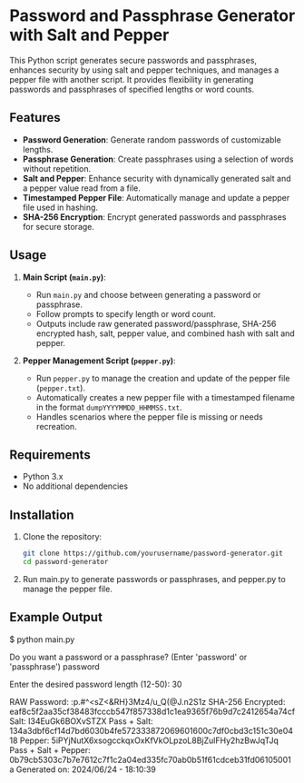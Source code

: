 # Password and Passphrase Generator with Salt and Pepper

This Python script generates secure passwords and passphrases, enhances security by using salt and pepper techniques, and manages a pepper file with another script. It provides flexibility in generating passwords and passphrases of specified lengths or word counts.

## Features

- **Password Generation**: Generate random passwords of customizable lengths.
- **Passphrase Generation**: Create passphrases using a selection of words without repetition.
- **Salt and Pepper**: Enhance security with dynamically generated salt and a pepper value read from a file.
- **Timestamped Pepper File**: Automatically manage and update a pepper file used in hashing.
- **SHA-256 Encryption**: Encrypt generated passwords and passphrases for secure storage.

## Usage

1. **Main Script (`main.py`)**:
   - Run `main.py` and choose between generating a password or passphrase.
   - Follow prompts to specify length or word count.
   - Outputs include raw generated password/passphrase, SHA-256 encrypted hash, salt, pepper value, and combined hash with salt and pepper.

2. **Pepper Management Script (`pepper.py`)**:
   - Run `pepper.py` to manage the creation and update of the pepper file (`pepper.txt`).
   - Automatically creates a new pepper file with a timestamped filename in the format `dumpYYYYMMDD_HHMMSS.txt`.
   - Handles scenarios where the pepper file is missing or needs recreation.

## Requirements

- Python 3.x
- No additional dependencies

## Installation

1. Clone the repository:
   ```bash
   git clone https://github.com/yourusername/password-generator.git
   cd password-generator
   
2. Run main.py to generate passwords or passphrases, and pepper.py to manage the pepper file.

## Example Output

$ python main.py

Do you want a password or a passphrase? (Enter 'password' or 'passphrase')
password

Enter the desired password length (12-50):
30

RAW Password: :p.#^<sZ<&RH}3Mz4/u_Q(@J.n2S1z
SHA-256 Encrypted: eaf8c5f2aa35cf38483fcccb547f857338d1c1ea9365f76b9d7c2412654a74cf
Salt: I34EuGk6BOXvSTZX
Pass + Salt: 134a3dbf6cf14d7bd6030b4fe572333872069601600c7df0cbd3c151c30e0418
Pepper: 5iPYjNutX6xsogcckqxOxKfVkOLpzoL8BjZulFHy2hzBwJqTJq
Pass + Salt + Pepper: 0b79cb5303c7b7e7612c7f1c2a04ed335fc70ab0b51f61cdceb31fd06105001a
Generated on: 2024/06/24 - 18:10:39
